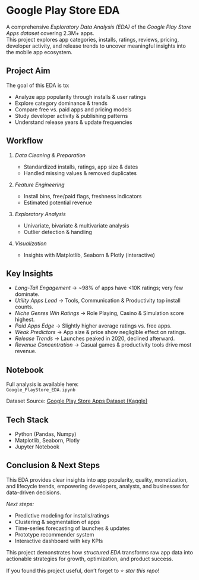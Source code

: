 # Google Play Store EDA  

A comprehensive *Exploratory Data Analysis (EDA)* of the *Google Play Store Apps dataset* covering 2.3M+ apps.  
This project explores app categories, installs, ratings, reviews, pricing, developer activity, and release trends to uncover meaningful insights into the mobile app ecosystem.  


##  Project Aim  
The goal of this EDA is to:  
- Analyze app popularity through installs & user ratings  
- Explore category dominance & trends  
- Compare free vs. paid apps and pricing models  
- Study developer activity & publishing patterns  
- Understand release years & update frequencies  


##  Workflow  
1. *Data Cleaning & Preparation*  
   - Standardized installs, ratings, app size & dates  
   - Handled missing values & removed duplicates  

2. *Feature Engineering*  
   - Install bins, free/paid flags, freshness indicators  
   - Estimated potential revenue  

3. *Exploratory Analysis*  
   - Univariate, bivariate & multivariate analysis  
   - Outlier detection & handling  

4. *Visualization*  
   - Insights with Matplotlib, Seaborn & Plotly (interactive)  

##  Key Insights  
- *Long-Tail Engagement* → ~98% of apps have <10K ratings; very few dominate.  
- *Utility Apps Lead* → Tools, Communication & Productivity top install counts.  
- *Niche Genres Win Ratings* → Role Playing, Casino & Simulation score highest.  
- *Paid Apps Edge* → Slightly higher average ratings vs. free apps.  
- *Weak Predictors* → App size & price show negligible effect on ratings.  
- *Release Trends* → Launches peaked in 2020, declined afterward.  
- *Revenue Concentration* → Casual games & productivity tools drive most revenue.  


##  Notebook  
Full analysis is available here:  
`Google_PlayStore_EDA.ipynb`  

Dataset Source: [Google Play Store Apps Dataset (Kaggle)](https://www.kaggle.com/datasets/gauthamp10/google-playstore-apps?resource=download)


## Tech Stack  
- Python (Pandas, Numpy)  
- Matplotlib, Seaborn, Plotly  
- Jupyter Notebook  


## Conclusion & Next Steps  
This EDA provides clear insights into app popularity, quality, monetization, and lifecycle trends, empowering developers, analysts, and businesses for data-driven decisions.  

*Next steps:*  
- Predictive modeling for installs/ratings  
- Clustering & segmentation of apps  
- Time-series forecasting of launches & updates  
- Prototype recommender system  
- Interactive dashboard with key KPIs  


 This project demonstrates how *structured EDA* transforms raw app data into actionable strategies for growth, optimization, and product success.  


If you found this project useful, don’t forget to ⭐ *star this repo*!
